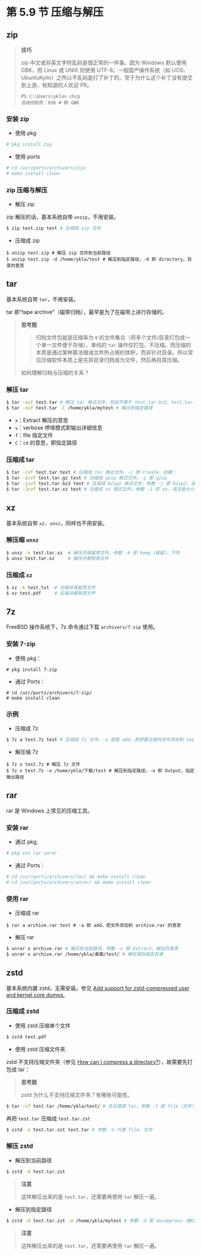# 第 5.9 节 压缩与解压



## zip

>**技巧**
>
>zip 中文或非英文字符乱码是很正常的一件事。因为 Windows 默认使用 GBK，而 Linux 或 UNIX 则使用 UTF-8。一般国产操作系统（如 UOS、UbuntuKylin）之所以不乱码是打了补丁的。至于为什么这个补丁没有提交到上游，有知道的人欢迎 PR。
>
>```batch
>PS C:\Users\ykla> chcp
>活动代码页：936 # 即 GBK
>```

### 安装 zip

- 使用 pkg
```sh
# pkg install zip
```

- 使用 ports

```sh
# cd /usr/ports/archivers/zip/
# make install clean
```

### zip 压缩与解压



- 解压 zip

zip 解压的话，基本系统自带 `unzip`，不用安装。

```sh
$ zip test.zip test # 压缩成 zip 文件
```

- 压缩成 zip
```
$ unzip test.zip # 解压 zip 文件到当前路径
$ unzip test.zip -d /home/ykla/test # 解压到指定路径，-d 即 directory，目录的意思
```
## tar

基本系统自带 `tar`，不用安装。

tar 即“tape archive”（磁带归档），最早是为了在磁带上进行存储的。

>**思考题**
>
>>归档文件包就是压缩率为 `0` 的文件集合（将多个文件/目录打包成一个单一文件便于存储）。单纯的 `tar` 操作仅打包，不压缩。而压缩的本质是通过某种算法缩减文件所占用的体积，而非针对目录。所以常见压缩软件本质上是先将目录归档成为文件，然后再将其压缩。
>
>如何理解归档与压缩的关系？

### 解压 tar



```sh
$ tar -xvf test.tar # 解压 tar 格式文件、包括不限于 test.tar.bz2、test.tar.gz、test.tar.xz：
$ tar -xvf test.tar -C /home/ykla/mytest # 解压到指定路径
```

- `x`：Extract 解压的意思
- `v`：verbose 啰嗦模式即输出详细信息
- `f`：file 指定文件
- `C`：`cd` 的意思，即指定路径

### 压缩成 tar
  
```sh
$ tar -cvf test.tar test # 压缩成 tar 格式文件。-c 即 Create，创建；
$ tar -zcvf test.tar.gz test # 压缩成 gzip 格式文件。-z 即 gzip
$ tar -jcvf test.tar.bz2 test # 压缩成 bzip2 格式文件。参数 -j 即 bzip2，请注意大小写
$ tar -Jcvf test.tar.xz test # 压缩成 xz 格式文件。参数 -J 即 xz，请注意大小写
```

##  xz

基本系统自带 `xz`、`unxz`，同样也不用安装。

### 解压缩 `unxz`

```sh
$ unxz -k test.tar.xz  # 解压并保留原文件，参数 -k 即 keep（保留），下同
$ unxz test.tar.xz     # 解压并删除原文件
```

### 压缩成 `xz`

```sh
$ xz -k test.txt  # 压缩并保留原文件
$ xz test.pdf     # 压缩并删除原文件
```

## 7z

FreeBSD 操作系统下，7z 命令通过下载 `archivers/7-zip` 使用。

### 安装 7-zip

- 使用 pkg：
```
# pkg install 7-zip
```

- 通过 Ports：

```
# cd /usr/ports/archivers/7-zip/
# make install clean
```

### 示例

- 压缩成 7z
  
```sh
$ 7z a test.7z test # 压缩成 7z 文件。-a 就是 add，即把要压缩的文件添加到 test.7z
```

- 解压缩 7z
```
$ 7z x test.7z # 解压 7z 文件
$ 7z x test.7z -o /home/ykla/下载/test # 解压到指定路径。-o 即 Output，指定输出路径
```

## rar

rar 是 Windows 上常见的压缩工具。

### 安装 rar 

- 通过 pkg;

```sh
# pkg ins rar unrar
```

- 通过 Ports：

```sh
# cd /usr/ports/archivers/rar/ && make install clean
# cd /usr/ports/archivers/unrar/ && make install clean
```

### 使用 rar

- 压缩成 rar

```
$ rar a archive.rar test # -a 即 add，把文件添加到 archive.rar 的意思
```
- 解压 rar

```sh
$ unrar x archive.rar # 解压到当前路径。参数 -x 即 Extract，解压的意思
$ unrar x archive.rar /home/ykla/桌面/test/ # 解压缩到指定目录
```

## zstd

基本系统内置 zstd，无需安装。参见 [Add support for zstd-compressed user and kernel core dumps.](https://svnweb.freebsd.org/base?view=revision&revision=329240)

### 压缩成 zstd

- 使用 zstd 压缩单个文件

```sh
$ zstd test.pdf
```

- 使用 zstd 压缩文件夹
  
zstd 不支持压缩文件夹（参见 [How can I compress a directory?](https://github.com/facebook/zstd/issues/1526)），故需要先打包成 tar：

>**思考题**
>
>zstd 为什么不支持压缩文件夹？有哪些可能性。

```sh
$ tar -cf test.tar /home/ykla/test/ # 先压缩成 tar。参数 -f 即 file（文件）
```

再把 `test.tar` 压缩成 `test.tar.zst`

```sh
$ zstd -o test.tar.zst test.tar # 参数 -o 代表 file，文件
```

### 解压 zstd

- 解压到当前路径

```sh
$ zstd -d test.tar.zst
```

>**注意**
>
>这样解压出来的是 `test.tar`，还需要再使用 `tar` 解压一遍。

- 解压到指定路径

```sh
$ zstd -d test.tar.zst -o /home/ykla/mytest # 参数 -d 即 decompress（解压缩）
```

>**注意**
>
>这样解压出来的是 `test.tar`，还需要再使用 `tar` 解压一遍。

